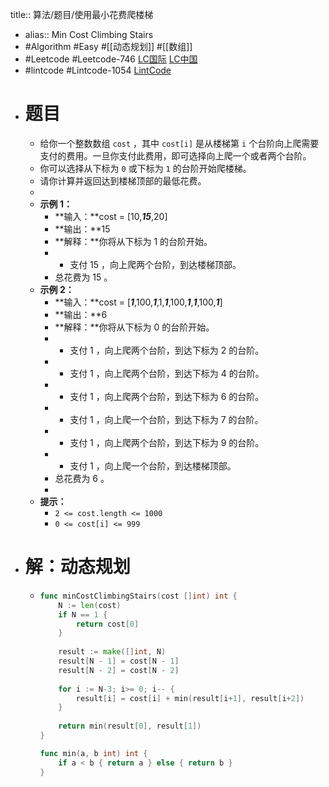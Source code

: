 title:: 算法/题目/使用最小花费爬楼梯

- alias:: Min Cost Climbing Stairs
- #Algorithm #Easy #[[动态规划]] #[[数组]]
- #Leetcode #Leetcode-746 [LC国际](https://leetcode.com/problems/min-cost-climbing-stairs/) [LC中国](https://leetcode-cn.com/problems/min-cost-climbing-stairs/)
- #lintcode #Lintcode-1054 [LintCode](https://www.lintcode.com/problem/1054/)
- # 题目
	- 给你一个整数数组 `cost` ，其中 `cost[i]` 是从楼梯第 `i` 个台阶向上爬需要支付的费用。一旦你支付此费用，即可选择向上爬一个或者两个台阶。
	- 你可以选择从下标为 `0` 或下标为 `1` 的台阶开始爬楼梯。
	- 请你计算并返回达到楼梯顶部的最低花费。
	-
	- **示例 1：**
		- **输入：**cost = [10,***15***,20]
		- **输出：**15
		- **解释：**你将从下标为 1 的台阶开始。
		- - 支付 15 ，向上爬两个台阶，到达楼梯顶部。
		- 总花费为 15 。
	- **示例 2：**
		- **输入：**cost = [***1***,100,***1***,1,***1***,100,***1***,***1***,100,***1***]
		- **输出：**6
		- **解释：**你将从下标为 0 的台阶开始。
		- - 支付 1 ，向上爬两个台阶，到达下标为 2 的台阶。
		- - 支付 1 ，向上爬两个台阶，到达下标为 4 的台阶。
		- - 支付 1 ，向上爬两个台阶，到达下标为 6 的台阶。
		- - 支付 1 ，向上爬一个台阶，到达下标为 7 的台阶。
		- - 支付 1 ，向上爬两个台阶，到达下标为 9 的台阶。
		- - 支付 1 ，向上爬一个台阶，到达楼梯顶部。
		- 总花费为 6 。
		-
	- **提示：**
		- `2 <= cost.length <= 1000`
		- `0 <= cost[i] <= 999`
- # 解：动态规划
	- ```go
	  func minCostClimbingStairs(cost []int) int {
	      N := len(cost)
	      if N == 1 {
	          return cost[0]
	      }
	      
	      result := make([]int, N)
	      result[N - 1] = cost[N - 1]
	      result[N - 2] = cost[N - 2]
	      
	      for i := N-3; i>= 0; i-- {
	          result[i] = cost[i] + min(result[i+1], result[i+2])
	      }
	      
	      return min(result[0], result[1])
	  }
	  
	  func min(a, b int) int {
	      if a < b { return a } else { return b }
	  }
	  ```